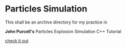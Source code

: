 # Particles Simulation

This shall be an archive directory for my practice in

**John Purcell's** Particles Explosion Simulation C++ Tutorial

[check it out](https://www.udemy.com/course/free-learn-c-tutorial-beginners/)
